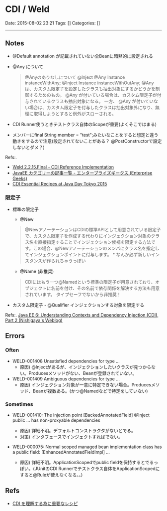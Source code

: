 # CDI / Weld

Date: 2015-08-02 23:21
Tags: []
Categories: []

---

## Notes

- @Default
    annotation が記載されていない全Beanに暗黙的に設定される

- @Any について
    > @Anyのありなしについて
    >     @Inject @Any Instance<MyInterface> instanceWithAny;
    >     @Inject      Instance<MyInterface> instanceWithOutAny;
    > @Any は、カスタム限定子を設定したクラスも抽出対象にするかどうかを制御するためのもの。
    > @Any が付いている場合は、カスタム限定子が付与されているクラスも抽出対象になる。
    > 一方、 @Any が付いていない場合は、カスタム限定子を付与したクラスは抽出対象外になり、無理に取得しようとすると例外がスローされる。
- CDI Runner使うときテストクラス自体のScopeが重要(よくそこではまる)

- メンバーにfinal String member = "test";みたいなことをすると想定と違う動きをするので注意(設定されてないことがある？ @PostConstructorで設定しないとダメ？)

Refs:.

- [Weld 2.2.15.Final - CDI Reference Implementation](http://docs.jboss.org/weld/reference/latest-2.2/en-US/html/)
- [JavaEE カテゴリーの記事一覧 - エンタープライズギークス (Enterprise Geeks)](http://enterprisegeeks.hatenablog.com/archive/category/JavaEE)
- [CDI Essential Recipes at Java Day Tokyo 2015](http://www.slideshare.net/OracleMiddleJP/cdi-essential-receipe-at-java-day-tokyo-2015/82)

### 限定子

- 標準の限定子
    - @New
    > @NewアノーテーションはCDIの標準APIとして用意されている限定子で、カスタム限定子を作成する代わりにインジェクション対象のクラス名を直接指定することでインジェクション候補を限定する方法です。この場合、@Newアノーテーションのメンバにクラス名を指定してインジェクションポイントに付与します。
    \* なんか必ず新しいインスタンスが作られちゃうっぽい
    - @Name (非推奨)
    > CDIにはもう一つ@Namedという標準の限定子が用意されており、オブジェクトに名前を付け、その名前で依存関係を解決する方法も用意されています。
    タイプセーフでないから非推奨！

- カスタム限定子 - @Qualifier
    インジェクションする対象を限定する

Refs:. [Java EE 6: Understanding Contexts and Dependency Injection (CDI), Part 2 (Nishigaya's Weblog)](https://blogs.oracle.com/nishigaya/entry/javaee6_understanding_cdi_part_2)

## Errors

### Often

- WELD-001408 Unsatisfied dependencies for type ...
    - 原因) @Injectがあるが、インジェクションしたいクラスが見つからない。Producesメソッドがない、Beanが登録されていない。
- WELD-001409 Ambiguous dependencies for type ...
    - 原因) インジェクション対象が一意に特定できない場合。Producesメソッド、Beanが複数ある。(かつ@Namedなどで特定をしていない)

### Sometimes

- WELD-001410: The injection point [BackedAnnotatedField] @Inject public ... has non-proxyable dependencies
    - 原因) 詳細不明。デフォルトコンストラクタがないとでる。
    - 対策) インタフェースでインジェクトすればでない。

- WELD-000075: Normal scoped managed bean implementation class has a public field:  [EnhancedAnnotatedFieldImpl] ...
    - 原因) 詳細不明。ApplicationScopedでpublic fieldを保持するとでるっぽい。(JUnitのCDI Runnerでテストクラス自体をApplicationScopedにすると@Ruleが使えなくなる。。)

## Refs

- [CDI を理解する為に重要なレシピ](http://yoshio3.com/2015/04/15/cdi-essential-recipes/)

